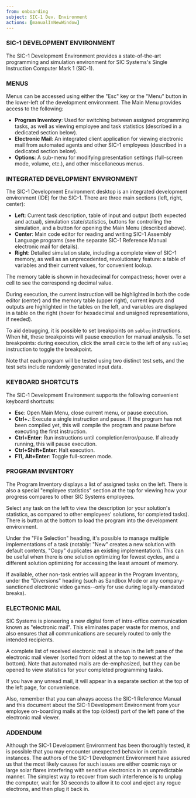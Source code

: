 ```yaml
---
from: onboarding
subject: SIC-1 Dev. Environment
actions: [manualInNewWindow]
---
```

### SIC-1 DEVELOPMENT ENVIRONMENT
The SIC-1 Development Environment provides a state-of-the-art programming and simulation environment for SIC Systems's Single Instruction Computer Mark 1 (SIC-1).

### MENUS
Menus can be accessed using either the "Esc" key or the "Menu" button in the lower-left of the development environment. The Main Menu provides access to the following:

* **Program Inventory**: Used for switching between assigned programming tasks, as well as viewing employee and task statistics (described in a dedicated section below).
* **Electronic Mail**: An integrated client application for viewing electronic mail from automated agents and other SIC-1 employees (described in a dedicated section below).
* **Options**: A sub-menu for modifying presentation settings (full-screen mode, volume, etc.), and other miscellaneous menus.

### INTEGRATED DEVELOPMENT ENVIRONMENT
The SIC-1 Development Environment desktop is an integrated development environment (IDE) for the SIC-1. There are three main sections (left, right, center):

* **Left**: Current task description, table of input and output (both expected and actual), simulation state/statistics, buttons for controlling the simulation, and a button for opening the Main Menu (described above).
* **Center**: Main code editor for reading and writing SIC-1 Assembly Language programs (see the separate SIC-1 Reference Manual electronic mail for details).
* **Right**: Detailed simulation state, including a complete view of SIC-1 memory, as well as an unprecedented, revolutionary feature: a table of variables and their current values, for convenient lookup.

The memory table is shown in hexadecimal for compactness; hover over a cell to see the corresponding decimal value.

During execution, the current instruction will be highlighted in both the code editor (center) and the memory table (upper right), current inputs and outputs are highlighted in the tables on the left, and variables are displayed in a table on the right (hover for hexadecimal and unsigned representations, if needed).

To aid debugging, it is possible to set breakpoints on `subleq` instructions. When hit, these breakpoints will pause execution for manual analysis. To set breakpoints: during execution, click the small circle to the left of any `subleq` instruction to toggle the breakpoint.

Note that each program will be tested using two distinct test sets, and the test sets include randomly generated input data.

### KEYBOARD SHORTCUTS
The SIC-1 Development Environment supports the following convenient keyboard shortcuts:

* **Esc**: Open Main Menu, close current menu, or pause execution.
* **Ctrl+.**: Execute a single instruction and pause. If the program has not been compiled yet, this will compile the program and pause before executing the first instruction.
* **Ctrl+Enter**: Run instructions until completion/error/pause. If already running, this will pause execution.
* **Ctrl+Shift+Enter**: Halt execution.
* **F11, Alt+Enter**: Toggle full-screen mode.

### PROGRAM INVENTORY
The Program Inventory displays a list of assigned tasks on the left. There is also a special "employee statistics" section at the top for viewing how your progress compares to other SIC Systems employees.

Select any task on the left to view the description (or your solution's statistics, as compared to other employees' solutions, for completed tasks). There is button at the bottom to load the program into the development environment.

Under the "File Selection" heading, it's possible to manage multiple implementations of a task (notably: "New" creates a new solution with default contents, "Copy" duplicates an existing implementation). This can be useful when there is one solution optimizing for fewest cycles, and a different solution optimizing for accessing the least amount of memory.

If available, other non-task entries will appear in the Program Inventory, under the "Diversions" heading (such as Sandbox Mode or any company-sanctioned electronic video games--only for use during legally-mandated breaks).

### ELECTRONIC MAIL
SIC Systems is pioneering a new digital form of intra-office communication known as "electronic mail". This eliminates paper waste for memos, and also ensures that all communications are securely routed to only the intended recipients.

A complete list of received electronic mail is shown in the left pane of the electronic mail viewer (sorted from oldest at the top to newest at the bottom). Note that automated mails are de-emphasized, but they can be opened to view statistics for your completed programming tasks.

If you have any unread mail, it will appear in a separate section at the top of the left page, for convenience.

Also, remember that you can always access the SIC-1 Reference Manual and this document about the SIC-1 Development Environment from your employee on-boarding mails at the top (oldest) part of the left pane of the electronic mail viewer.

### ADDENDUM
Although the SIC-1 Development Environment has been thoroughly tested, it is possible that you may encounter unexpected behavior in certain instances. The authors of the SIC-1 Development Environment have assured us that the most likely causes for such issues are either cosmic rays or large solar flares interfering with sensitive electronics in an unpredictable manner. The simplest way to recover from such interference is to unplug the computer, wait for 30 seconds to allow it to cool and eject any rogue electrons, and then plug it back in.
